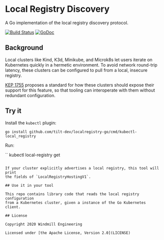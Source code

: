 # Local Registry Discovery

A Go implementation of the local registry discovery protocol.

[![Build Status](https://circleci.com/gh/tilt-dev/localregistry-go/tree/master.svg?style=shield)](https://circleci.com/gh/tilt-dev/localregistry-go)
[![GoDoc](https://godoc.org/github.com/tilt-dev/localregistry-go?status.svg)](https://pkg.go.dev/github.com/tilt-dev/localregistry-go)

## Background

Local clusters like Kind, K3d, Minikube, and Microk8s let users iterate on
Kubernetes quickly in a hermetic environment. To avoid network round-trip
latency, these clusters can be configured to pull from a local, insecure
registry.

[KEP 1755](https://github.com/kubernetes/enhancements/issues/1755) proposes a
standard for how these clusters should expose their support for this feature, so
that tooling can interoperate with them without redundant configuration.

## Try it

Install the `kubectl` plugin:

```
go install github.com/tilt-dev/localregistry-go/cmd/kubectl-local_registry
```

Run:

``
kubectl local-registry get
```

If your cluster explicitly advertises a local registry, this tool will print
the fields of `LocalRegistryHostingV1`.

## Use it in your tool

This repo contains library code that reads the local registry configuration
from a Kubernetes cluster, given a instance of the Go Kubernetes client.

## License

Copyright 2020 Windmill Engineering

Licensed under [the Apache License, Version 2.0](LICENSE)

